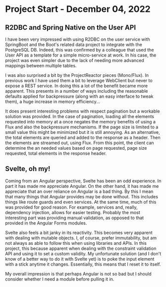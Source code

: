 
# Project Start - December 04, 2022

## R2DBC and Spring Native on the User API

I have been very impressed with using R2DBC on the user service
with SpringBoot and the Boot's related data project to integrate with the PostgreSQL DB. Indeed, this was confirmed by a
colleague that used the User API as a template for a simple micro-service at work. In his case, the project was even
simpler due to the lack of needing more advanced mappings between multiple tables.

I was also surprised a bit by the ProjectReactor pieces (Mono/Flux). In previous work I have used them a bit to leverage
WebClient but never to expose a REST service. In doing this a lot of the benefit became more apparent. This
presents in a number of ways including the reasonable defaults applied for backpressure (along with an easy interface to tweak
them), a huge increase in memory efficiency...

It does present interesting problems with respect pagination but a workable solution was provided. In the case of pagination,
loading all the elements requested into memory at a once negates the memory benefits of using a Flux and also the backpressure
mechanisms. If the page size is limited to a small value this might be minimized but it is still annoying. As an alternative,
the total elements are queried and added to the response as a header. Then the elements are streamed out, using Flux. From this
point, the client can determine the an needed values based on page requested, page size requested, total elements in the 
response header.


## Svelte, oh my!

Coming from an Angular perspective, Svelte has been an odd experience. In part it has made me appreciate Angular. On the 
other hand, it has made me appreciate that an over reliance on Angular is a bad thing. By this I mean that many things that
Angular provides may be done without. This includes things like route guards and even services. At the same time, much of this
was provided for good reason. For example, services and, really, dependency injection, allows for easier testing. Probably the most
interesting part was providing manual validation, as opposed to that provided in the Angular Forms modules.

Svelte also feels a bit janky in its reactivity. This becomes very apparent with dealing with mutable objects. I, of course,
prefer immutability, but am not always as able to follow this when using libraries and APIs. In this project, this because apparent
when dealing with the constraint validation API and using it to set a custom validity. My unfortunate solution (and I don't know of
a better way to do it with Svelte yet) is to poke the input element with a stick anytime it changes. Essentially, this means that 
I reset it to itself.

My overall impression is that perhaps Angular is not so bad but I should consider whether I need a module before pulling it in.
